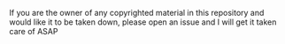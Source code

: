 If you are the owner of any copyrighted material in this repository and would like it to be taken down, please open an issue and I will get it taken care of ASAP
